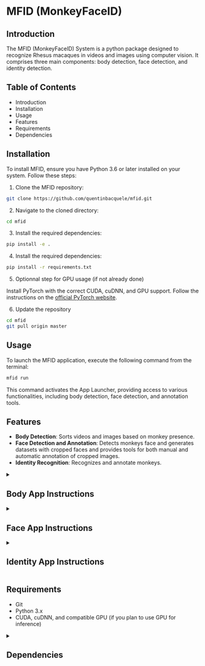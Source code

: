 # MFID (MonkeyFaceID)

## Introduction

The MFID (MonkeyFaceID) System is a python package designed to recognize Rhesus macaques in videos and images using computer vision. It comprises three main components: body detection, face detection, and identity detection.

## Table of Contents

- Introduction
- Installation
- Usage
- Features
- Requirements
- Dependencies


## Installation

To install MFID, ensure you have Python 3.6 or later installed on your system. Follow these steps:

1. Clone the MFID repository:

```bash
git clone https://github.com/quentinbacquele/mfid.git
```

2. Navigate to the cloned directory:

```bash
cd mfid
```

3. Install the required dependencies:

```bash
pip install -e .
```

4. Install the required dependencies:

```bash
pip install -r requirements.txt
```

5. Optionnal step for GPU usage (if not already done)

Install PyTorch with the correct CUDA, cuDNN, and GPU support. Follow the instructions on the [official PyTorch website](https://pytorch.org/get-started/locally/).

6. Update the repository

```bash
cd mfid
git pull origin master
```


## Usage

To launch the MFID application, execute the following command from the terminal:

```bash
mfid run
```

This command activates the App Launcher, providing access to various functionalities, including body detection, face detection, and annotation tools.

## Features

- **Body Detection**: Sorts videos and images based on monkey presence.
- **Face Detection and Annotation**: Detects monkeys face and generates datasets with cropped faces and provides tools for both manual and automatic annotation of cropped images.
- **Identity Recognition**: Recognizes and annotate monkeys.

<details>
  <summary><h2>Body App Instructions</h2></summary>

- **Model**: Choose the model for detection. The smaller the model, the faster the inference. The larger the model, the better the accuracy.
- **Confidence Threshold**: Set the confidence threshold for detection.
- **IOU Threshold**: Set the intersection-over-union (IOU) threshold for non-maximum suppression (NMS).
- **Show**: Check this box to show the video with detections in real-time.
- **Save**: Check this box to save the videos with monkey detections.
- **Save TXT**: Check this box to save the detection results, including bounding box coordinates, in a text file.
</details>

<details>
  <summary><h2>Face App Instructions</h2></summary>

- **Select save folder**: Choose the folder to save the datasets produced.

### Detection

- **Load videos folder**: Load the folder with images or videos.
- **Save coordinates**: Check this box to save the coordinates of the bounding boxes of the detected faces.
- **Save full frames**: Uncheck it if you do not use the manual annotation.
- **Skip frames**: Choose the interval for detection.
- **Run detection**: Run the model for face detection.


### Annotation

- **Load folder with extracted faces**: Allows to continue annotation of cropped faces when the detection was already done before.
- **Annotate cropped faces**: Launchs the manual annotator.
- **Automatic annotate**: Sorts cropped faces in the selected folder by keyword.
- **Delete full frames**: Deletes full frames in the folder once the manual annotation is done.
</details>

<details>
  <summary><h2>Identity App Instructions</h2></summary>

## Identity App Instructions

### Train your model

Available (instructions soon). 

### Run identity detection 

- **Load video/image**: Choose the file for identity detection.
- **Run detection**: Run the model and provide the image or the video annotated as an output.
</details>

## Requirements

- Git
- Python 3.x
- CUDA, cuDNN, and compatible GPU (if you plan to use GPU for inference)

<details>
  <summary><h2>Dependencies</h2></summary>

MFID requires the following libraries:

- PyQt5
- ultralytics
- numpy
- opencv-python
- Pillow
- PyYAML
- requests
- scipy
- torch
- torchvision
- tqdm
- pandas
- seaborn
</details>


